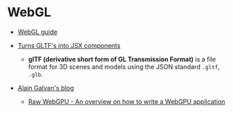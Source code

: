 # WebGL

- [WebGL guide](https://xem.github.io/articles/webgl-guide.html)
- [Turns GLTF's into JSX components](https://github.com/react-spring/gltfjsx)
  - **glTF (derivative short form of GL Transmission Format)** is a file format for 3D scenes and models
using the JSON standard `.gltf`, `.glb`.

- [Alain Galvan's blog](https://alain.xyz/blog)
  - [Raw WebGPU - An overview on how to write a WebGPU application](https://alain.xyz/blog/raw-webgpu)
